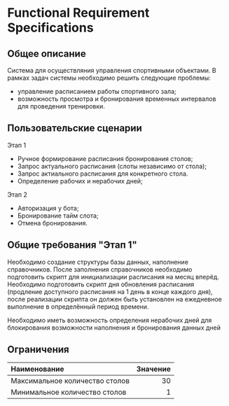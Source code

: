 # Functional Requirement Specifications

## Общее описание

Система для осуществляния управления спортивными объектами. 
В рамках задач системы необходимо решить следующие проблемы:
- управление расписанием работы спортивного зала;
- возможность просмотра и бронирования временных интервалов для проведения тренировки.

## Пользовательские сценарии

Этап 1

- Ручное формирование расписания бронирования столов;
- Запрос актуального расписания (слоты независимо от стола);
- Запрос актиального расписания для конкретного стола.
- Определение рабочих и нерабочих дней;

Этап 2

- Авторизация у бота;
- Бронирование тайм слота;
- Отмена бронирования.

## Общие требования "Этап 1"

Необходимо создание структуры базы данных, наполнение справочников.
После заполнения справочников необходимо подготовить скрипт для инициализации расписания на месяц вперёд. 
Необходимо подготовить скрипт дня обновления расписания (продление доступного расписания на 1 день в конце каждого дня),  после реализации скрипта он должен быть установлен на ежедневное выполнение в определённый период времени.

Необходимо иметь возможность определения нерабочих дней для блокирования возможности наполнения и бронирования данных дней



## Ограничения

| Наименование                   | Значение |
| :----------------------------- | -------: |
| Максимальное количество столов |       30 |
| Минимальное количество столов  |        1 |